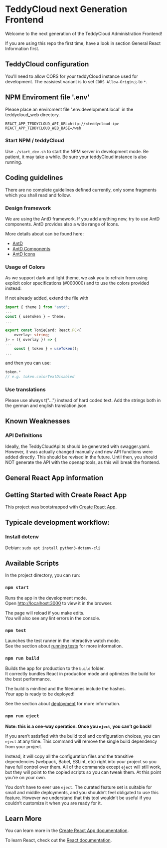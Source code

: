 # TeddyCloud next Generation Frontend

Welcome to the next generation of the TeddyCloud Administration Frontend!

If you are using this repo the first time, have a look in section General React Information first.

## TeddyCloud configuration

You'll need to allow CORS for your teddyCloud instance used for development. The easisiest variant is to set `CORS Allow-Originⓘ` to `*`.

## NPM Enviroment file '.env'

Please place an enviroment file '.env.development.local' in the teddycloud_web directory.

```
REACT_APP_TEDDYCLOUD_API_URL=http://<teddycloud-ip>
REACT_APP_TEDDYCLOUD_WEB_BASE=/web
```

### Start NPM / teddyCloud

Use `./start_dev.sh` to start the NPM server in development mode. Be patient, it may take a while.
Be sure your teddyCloud instance is also running.

## Coding guidelines

There are no complete guidelines defined currently, only some fragments which you shall read and follow.

### Design framework

We are using the AntD framework. If you add anything new, try to use AntD components. AntD provides also a wide range of Icons.

More details about can be found here:

-   [AntD](https://ant.design/)
-   [AntD Components](https://ant.design/components/overview)
-   [AntD Icons](https://ant.design/components/icon)

### Usage of Colors

As we support dark and light theme, we ask you to refrain from using explicit color specifications (#000000) and to use the colors provided instead:

If not already added, extend the file with

```typescript
import { theme } from "antd";
...
const { useToken } = theme;
...

export const TonieCard: React.FC<{
    overlay: string;
}> = ({ overlay }) => {
...
    const { token } = useToken();
...
```

and then you can use:

```typescript
token.*
// e.g. token.colorTextDisabled
```

### Use translations

Please use always t("...") instead of hard coded text. Add the strings both in the german and english translation.json.

## Known Weaknesses

### API Definitions

Ideally, the TeddyCloudApi.ts should be generated with swagger.yaml. However, it was actually changed manually and new API functions were added directly. This should be revised in the future. Until then, you should NOT generate the API with the openapitools, as this will break the frontend.

## General React App information

## Getting Started with Create React App

This project was bootstrapped with [Create React App](https://github.com/facebook/create-react-app).

## Typicale development workflow:

### Install dotenv

Debian: `sudo apt install python3-dotenv-cli`

## Available Scripts

In the project directory, you can run:

### `npm start`

Runs the app in the development mode.\
Open [http://localhost:3000](http://localhost:3000) to view it in the browser.

The page will reload if you make edits.\
You will also see any lint errors in the console.

### `npm test`

Launches the test runner in the interactive watch mode.\
See the section about [running tests](https://facebook.github.io/create-react-app/docs/running-tests) for more information.

### `npm run build`

Builds the app for production to the `build` folder.\
It correctly bundles React in production mode and optimizes the build for the best performance.

The build is minified and the filenames include the hashes.\
Your app is ready to be deployed!

See the section about [deployment](https://facebook.github.io/create-react-app/docs/deployment) for more information.

### `npm run eject`

**Note: this is a one-way operation. Once you `eject`, you can’t go back!**

If you aren’t satisfied with the build tool and configuration choices, you can `eject` at any time. This command will remove the single build dependency from your project.

Instead, it will copy all the configuration files and the transitive dependencies (webpack, Babel, ESLint, etc) right into your project so you have full control over them. All of the commands except `eject` will still work, but they will point to the copied scripts so you can tweak them. At this point you’re on your own.

You don’t have to ever use `eject`. The curated feature set is suitable for small and middle deployments, and you shouldn’t feel obligated to use this feature. However we understand that this tool wouldn’t be useful if you couldn’t customize it when you are ready for it.

## Learn More

You can learn more in the [Create React App documentation](https://facebook.github.io/create-react-app/docs/getting-started).

To learn React, check out the [React documentation](https://reactjs.org/).
